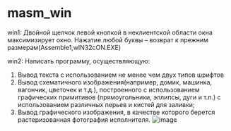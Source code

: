 # masm_win

win1: Двойной щелчок левой кнопкой в неклиентской области окна максимизирует окно.
Нажатие любой буквы – возврат к прежним размерам(Assemble1,wIN32cON.EXE)

win2: Написать программу, осуществляющую:
1. Вывод текста с использованием не менее чем двух типов шрифтов
2. Вывод схематичного изображения(например, домик, машинка, вагончик,
цветочек и т.д.), построенного с использованием графических примитивов
(прямоугольники, эллипсы, дуги и т.п.) с использованием различных перьев и
кистей для заливки;
3. Вывод графического изображения, в качестве которого берется
растеризованная фотография исполнителя.
![image](https://github.com/nuetka/masm_win/assets/126546509/d495efef-becc-44f4-bf2c-00cb7367fa13)
